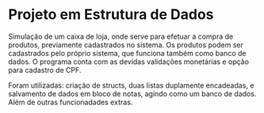 # Projeto em Estrutura de Dados

Simulação de um caixa de loja, onde serve para efetuar a compra de produtos, 
previamente cadastrados no sistema. Os produtos podem ser cadastrados pelo 
próprio sistema, que funciona também como banco de dados. O programa conta 
com as devidas validações monetárias e opção para cadastro de CPF. 

Foram utilizadas: criação de structs, duas listas duplamente encadeadas,
e salvamento de dados em bloco de notas, agindo como um banco de dados. Além
de outras funcionadades extras. 
 
